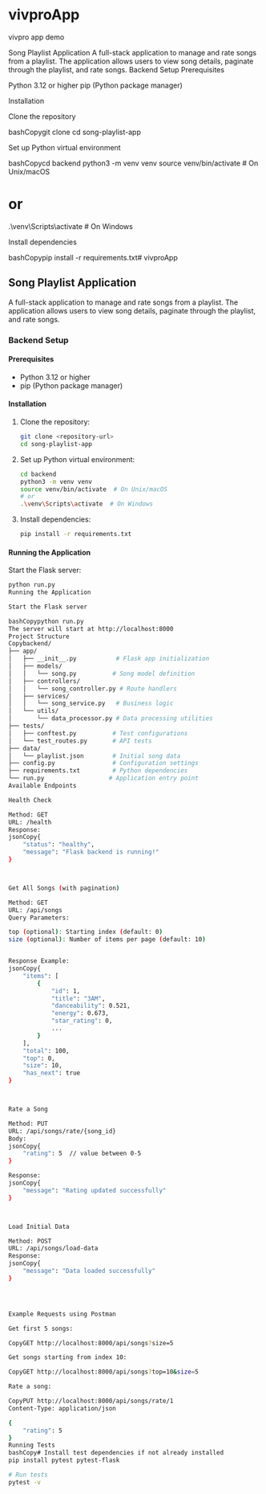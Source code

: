 # vivproApp
vivpro app demo

Song Playlist Application
A full-stack application to manage and rate songs from a playlist. The application allows users to view song details, paginate through the playlist, and rate songs.
Backend Setup
Prerequisites

Python 3.12 or higher
pip (Python package manager)

Installation

Clone the repository

bashCopygit clone <repository-url>
cd song-playlist-app

Set up Python virtual environment

bashCopycd backend
python3 -m venv venv
source venv/bin/activate  # On Unix/macOS
# or
.\venv\Scripts\activate  # On Windows

Install dependencies

bashCopypip install -r requirements.txt# vivproApp

## Song Playlist Application

A full-stack application to manage and rate songs from a playlist. The application allows users to view song details, paginate through the playlist, and rate songs.

### Backend Setup

#### Prerequisites

- Python 3.12 or higher
- pip (Python package manager)

#### Installation

1. Clone the repository:
    ```bash
    git clone <repository-url>
    cd song-playlist-app
    ```

2. Set up Python virtual environment:
    ```bash
    cd backend
    python3 -m venv venv
    source venv/bin/activate  # On Unix/macOS
    # or
    .\venv\Scripts\activate  # On Windows
    ```

3. Install dependencies:
    ```bash
    pip install -r requirements.txt
    ```

#### Running the Application

Start the Flask server:
```bash
python run.py
Running the Application

Start the Flask server

bashCopypython run.py
The server will start at http://localhost:8000
Project Structure
Copybackend/
├── app/
│   ├── __init__.py           # Flask app initialization
│   ├── models/
│   │   └── song.py          # Song model definition
│   ├── controllers/
│   │   └── song_controller.py # Route handlers
│   ├── services/
│   │   └── song_service.py   # Business logic
│   └── utils/
│       └── data_processor.py # Data processing utilities
├── tests/
│   ├── conftest.py          # Test configurations
│   └── test_routes.py       # API tests
├── data/
│   └── playlist.json        # Initial song data
├── config.py                # Configuration settings
├── requirements.txt         # Python dependencies
└── run.py                  # Application entry point
Available Endpoints

Health Check

Method: GET
URL: /health
Response:
jsonCopy{
    "status": "healthy",
    "message": "Flask backend is running!"
}



Get All Songs (with pagination)

Method: GET
URL: /api/songs
Query Parameters:

top (optional): Starting index (default: 0)
size (optional): Number of items per page (default: 10)


Response Example:
jsonCopy{
    "items": [
        {
            "id": 1,
            "title": "3AM",
            "danceability": 0.521,
            "energy": 0.673,
            "star_rating": 0,
            ...
        }
    ],
    "total": 100,
    "top": 0,
    "size": 10,
    "has_next": true
}



Rate a Song

Method: PUT
URL: /api/songs/rate/{song_id}
Body:
jsonCopy{
    "rating": 5  // value between 0-5
}

Response:
jsonCopy{
    "message": "Rating updated successfully"
}



Load Initial Data

Method: POST
URL: /api/songs/load-data
Response:
jsonCopy{
    "message": "Data loaded successfully"
}




Example Requests using Postman

Get first 5 songs:

CopyGET http://localhost:8000/api/songs?size=5

Get songs starting from index 10:

CopyGET http://localhost:8000/api/songs?top=10&size=5

Rate a song:

CopyPUT http://localhost:8000/api/songs/rate/1
Content-Type: application/json

{
    "rating": 5
}
Running Tests
bashCopy# Install test dependencies if not already installed
pip install pytest pytest-flask

# Run tests
pytest -v